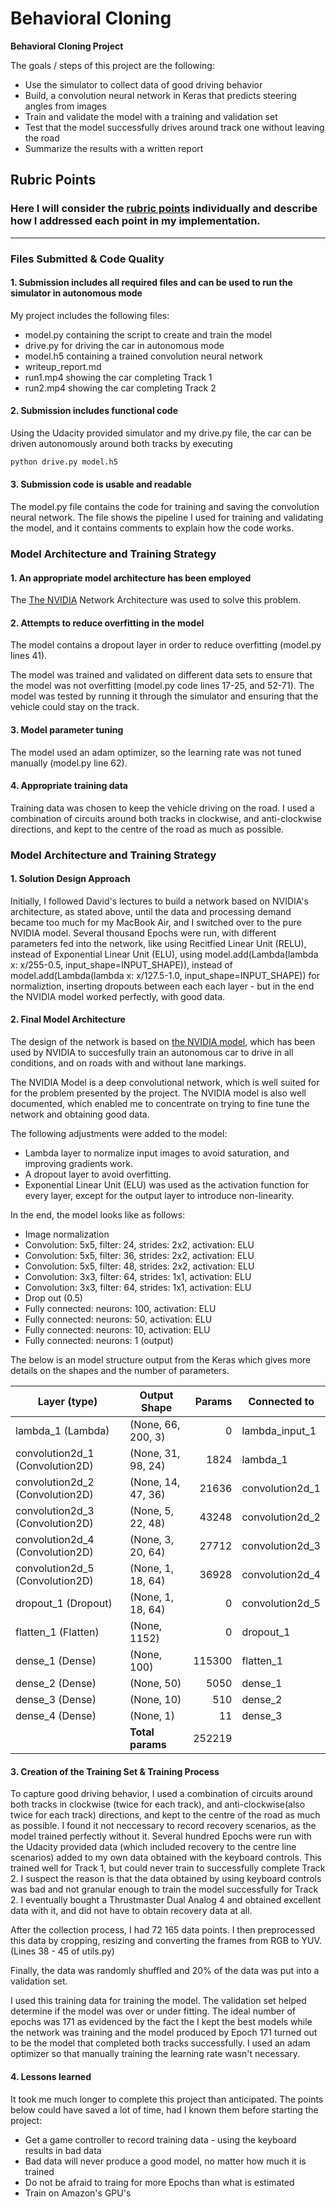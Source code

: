 # **Behavioral Cloning** 

**Behavioral Cloning Project**

The goals / steps of this project are the following:
* Use the simulator to collect data of good driving behavior
* Build, a convolution neural network in Keras that predicts steering angles from images
* Train and validate the model with a training and validation set
* Test that the model successfully drives around track one without leaving the road
* Summarize the results with a written report


[//]: # (Image References)

[image1]: ./examples/placeholder.png "Model Visualization"
[image2]: ./examples/placeholder.png "Grayscaling"
[image3]: ./examples/placeholder_small.png "Recovery Image"
[image4]: ./examples/placeholder_small.png "Recovery Image"
[image5]: ./examples/placeholder_small.png "Recovery Image"
[image6]: ./examples/placeholder_small.png "Normal Image"
[image7]: ./examples/placeholder_small.png "Flipped Image"

## Rubric Points
### Here I will consider the [rubric points](https://review.udacity.com/#!/rubrics/432/view) individually and describe how I addressed each point in my implementation.  

---
### Files Submitted & Code Quality

#### 1. Submission includes all required files and can be used to run the simulator in autonomous mode

My project includes the following files:
* model.py containing the script to create and train the model
* drive.py for driving the car in autonomous mode
* model.h5 containing a trained convolution neural network 
* writeup_report.md
* run1.mp4 showing the car completing Track 1
* run2.mp4 showing the car completing Track 2

#### 2. Submission includes functional code
Using the Udacity provided simulator and my drive.py file, the car can be driven autonomously around both tracks by executing 
```sh
python drive.py model.h5
```

#### 3. Submission code is usable and readable

The model.py file contains the code for training and saving the convolution neural network. The file shows the pipeline I used for training and validating the model, and it contains comments to explain how the code works.

### Model Architecture and Training Strategy

#### 1. An appropriate model architecture has been employed

The [The NVIDIA](https://devblogs.nvidia.com/parallelforall/deep-learning-self-driving-cars/) Network Architecture was used to solve this problem. 

#### 2. Attempts to reduce overfitting in the model

The model contains a dropout layer in order to reduce overfitting (model.py lines 41). 

The model was trained and validated on different data sets to ensure that the model was not overfitting (model.py code lines 17-25, and 52-71). The model was tested by running it through the simulator and ensuring that the vehicle could stay on the track.

#### 3. Model parameter tuning

The model used an adam optimizer, so the learning rate was not tuned manually (model.py line 62).

#### 4. Appropriate training data

Training data was chosen to keep the vehicle driving on the road. I used a combination of circuits around both tracks in clockwise, and anti-clockwise directions, and kept to the centre of the road as much as possible.

### Model Architecture and Training Strategy

#### 1. Solution Design Approach

Initially, I followed David's lectures to build a network based on NVIDIA's architecture, as stated above, until the data and processing demand became too much for my MacBook Air, and I switched over to the pure NVIDIA model. Several thousand Epochs were run, with different parameters fed into the network, like using Recitfied Linear Unit (RELU), instead of Exponential Linear Unit (ELU), using model.add(Lambda(lambda x: x/255-0.5, input_shape=INPUT_SHAPE)), instead of model.add(Lambda(lambda x: x/127.5-1.0, input_shape=INPUT_SHAPE)) for normaliztion, inserting dropouts between each each layer - but in the end the NVIDIA model worked perfectly, with good data.

#### 2. Final Model Architecture

The design of the network is based on [the NVIDIA model](https://devblogs.nvidia.com/parallelforall/deep-learning-self-driving-cars/), which has been used by NVIDIA to succesfully train an autonomous car to drive in all conditions, and on roads with and without lane markings.  

The NVIDIA Model is a deep convolutional network, which is well suited for for the problem presented by the project.  The NVIDIA model is also well documented, which enabled me to concentrate on trying to fine tune the network and obtaining good data.

The following adjustments were added to the model:

- Lambda layer to normalize input images to avoid saturation, and improving gradients work.
- A dropout layer to avoid overfitting.
- Exponential Linear Unit (ELU) was used as the activation function for every layer, except for the output layer to introduce non-linearity.

In the end, the model looks like as follows:

- Image normalization
- Convolution: 5x5, filter: 24, strides: 2x2, activation: ELU
- Convolution: 5x5, filter: 36, strides: 2x2, activation: ELU
- Convolution: 5x5, filter: 48, strides: 2x2, activation: ELU
- Convolution: 3x3, filter: 64, strides: 1x1, activation: ELU
- Convolution: 3x3, filter: 64, strides: 1x1, activation: ELU
- Drop out (0.5)
- Fully connected: neurons: 100, activation: ELU
- Fully connected: neurons:  50, activation: ELU
- Fully connected: neurons:  10, activation: ELU
- Fully connected: neurons:   1 (output) 

The below is an model structure output from the Keras which gives more details on the shapes and the number of parameters.

| Layer (type)                   |Output Shape      |Params  |Connected to     |
|--------------------------------|------------------|-------:|-----------------|
|lambda_1 (Lambda)               |(None, 66, 200, 3)|0       |lambda_input_1   |
|convolution2d_1 (Convolution2D) |(None, 31, 98, 24)|1824    |lambda_1         |
|convolution2d_2 (Convolution2D) |(None, 14, 47, 36)|21636   |convolution2d_1  |
|convolution2d_3 (Convolution2D) |(None, 5, 22, 48) |43248   |convolution2d_2  |
|convolution2d_4 (Convolution2D) |(None, 3, 20, 64) |27712   |convolution2d_3  |
|convolution2d_5 (Convolution2D) |(None, 1, 18, 64) |36928   |convolution2d_4  |
|dropout_1 (Dropout)             |(None, 1, 18, 64) |0       |convolution2d_5  |
|flatten_1 (Flatten)             |(None, 1152)      |0       |dropout_1        |
|dense_1 (Dense)                 |(None, 100)       |115300  |flatten_1        |
|dense_2 (Dense)                 |(None, 50)        |5050    |dense_1          |
|dense_3 (Dense)                 |(None, 10)        |510     |dense_2          |
|dense_4 (Dense)                 |(None, 1)         |11      |dense_3          |
|                                |**Total params**  |252219  |                 |


#### 3. Creation of the Training Set & Training Process

To capture good driving behavior, I used a combination of circuits around both tracks in clockwise (twice for each track), and anti-clockwise(also twice for each track) directions, and kept to the centre of the road as much as possible. I found it not neccessary to record recovery scenarios, as the model trained perfectly without it. Several hundred Epochs were run with the Udacity provided data (which included recovery to the centre line scenarios) added to my own data obtained with the keyboard controls. This trained well for Track 1, but could never train to successfully complete Track 2.  I suspect the reason is that the data obtained by using keyboard controls was bad and not granular enough to train the model successfully for Track 2. I eventually bought a Thrustmaster Dual Analog 4 and obtained excellent data with it, and did not have to obtain recovery data at all.

After the collection process, I had 72 165 data points. I then preprocessed this data by cropping, resizing and converting the frames from RGB to YUV. (Lines 38 - 45 of utils.py)

Finally, the data was randomly shuffled and 20% of the data was put into a validation set. 

I used this training data for training the model. The validation set helped determine if the model was over or under fitting. The ideal number of epochs was 171 as evidenced by the fact the I kept the best models while the network was training and the model produced by Epoch 171 turned out to be the model that completed both tracks successfully. I used an adam optimizer so that manually training the learning rate wasn't necessary.

#### 4. Lessons learned

It took me much longer to complete this project than anticipated.  The points below could have saved a lot of time, had I known them before starting the project:

 - Get a game controller to record training data - using the keyboard results in bad data
 - Bad data will never produce a good model, no matter how much it is trained
 - Do not be afraid to traing for more Epochs than what is estimated
 - Train on Amazon's GPU's
 
